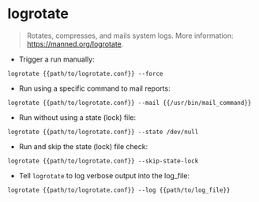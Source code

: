 # logrotate

> Rotates, compresses, and mails system logs.
> More information: <https://manned.org/logrotate>.

- Trigger a run manually:

`logrotate {{path/to/logrotate.conf}} --force`

- Run using a specific command to mail reports:

`logrotate {{path/to/logrotate.conf}} --mail {{/usr/bin/mail_command}}`

- Run without using a state (lock) file:

`logrotate {{path/to/logrotate.conf}} --state /dev/null`

- Run and skip the state (lock) file check:

`logrotate {{path/to/logrotate.conf}} --skip-state-lock`

- Tell `logrotate` to log verbose output into the log_file:

`logrotate {{path/to/logrotate.conf}} --log {{path/to/log_file}}`
